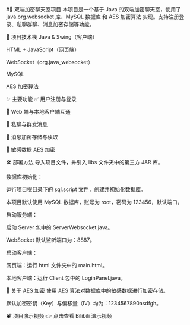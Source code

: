 #🔐 双端加密聊天室项目
本项目是一个基于 Java 的双端加密聊天室，使用了 java.org.websocket 库、MySQL 数据库 和 AES 加密算法 实现。支持注册登录、私聊群聊、消息加密存储等功能。

🚀 项目技术栈
Java & Swing（客户端）

HTML + JavaScript（网页端）

WebSocket（org.java_websocket）

MySQL

AES 加密算法

✨ 主要功能
✅ 用户注册与登录

🔄 Web 端与本地客户端互通

💬 私聊与群发消息

💾 消息加密存储与读取

🔐 敏感数据 AES 加密

🛠️ 部署方法
导入项目文件，并引入 libs 文件夹中的第三方 JAR 库。

数据库初始化：

运行项目根目录下的 sql.script 文件，创建并初始化数据库。

本项目默认使用 MySQL 数据库，账号为 root，密码为 123456，默认端口。

启动服务端：

启动 Server 包中的 ServerWebsocket.java。

WebSocket 默认监听端口为：8887。

启动客户端：

网页端：运行 html 文件夹中的 main.html。

本地客户端：运行 Client 包中的 LoginPanel.java。

🔐 关于 AES 加密
使用 AES 算法对数据库中的敏感数据进行加密存储。

默认加密密钥（Key）与偏移量（IV）均为：1234567890asdfgh。

📽️ 项目演示视频
👉 点击查看 Bilibili 演示视频

